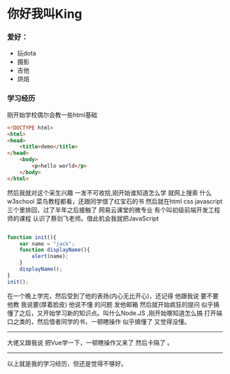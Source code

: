 # 你好我叫King

### 爱好：

+ 玩dota
+ 摄影
+ 吉他
+ 烘焙


### 学习经历


刚开始学校偶尔会教一些html基础
```html
<!DOCTYPE html>
<html>
<head>
    <title>demo</title>
</head>
    <body>
        <p>hello world</p>
    </body>
</html>
```
然后我就对这个采生兴趣 一发不可收拾,刚开始谁知道怎么学 就网上搜索 什么w3school 菜鸟教程都看，还跟同学借了红宝石的书 然后就在html css javascript 三个里排回，过了半年之后接触了 网易云课堂的微专业 有个叫初级前端开发工程师的课程 认识了蔡剑飞老师。借此机会我就把JavaScript 
```javascript

function init(){
    var name = "jack";
    function displayName(){
        alert(name);
    }
    displayName();
}
init();
```
在一个晚上学完，然后受到了他的表扬(内心无比开心)，还记得 他跟我说 要不要他教 我说要(厚着脸皮) 他说不懂 的问题 发他邮箱 然后就开始疯狂的提问 似乎搞懂了之后，又开始学习新的知识点。叫什么Node.JS ,刚开始哪知道怎么搞 打开端口之类的，然后借者同学的书，一顿瞎操作 似乎搞懂了 又觉得没懂。

---
大佬又跟我说 把Vue学一下，一顿瞎操作又来了 然后卡隔了 。

---
以上就是我的学习经历，但还是觉得不够好。



